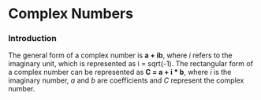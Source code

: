 # Complex Numbers

### Introduction
The general form of a complex number is **a + ib**, where _i_ refers to the imaginary unit, which is represented as i = sqrt(-1). 
The rectangular form of a complex number can be represented as **C = a + i * b**, where _i_ is the imaginary number, _a_ and _b_ are coefficients and _C_ represent the complex number. 





